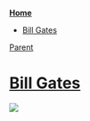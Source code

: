 <!-- START doctoc generated TOC please keep comment here to allow auto update -->
<!-- DON'T EDIT THIS SECTION, INSTEAD RE-RUN doctoc TO UPDATE -->
**[Home](#pages/blog/cv19/index)**

- [Bill Gates](#bill-gates)

<!-- END doctoc generated TOC please keep comment here to allow auto update -->

[Parent](#pages/blog/cv19/people/index)

# [Bill Gates](https://en.wikipedia.org/wiki/Bill_Gates)

<img src="https://upload.wikimedia.org/wikipedia/commons/a/a0/Bill_Gates_2018.jpg"/>
